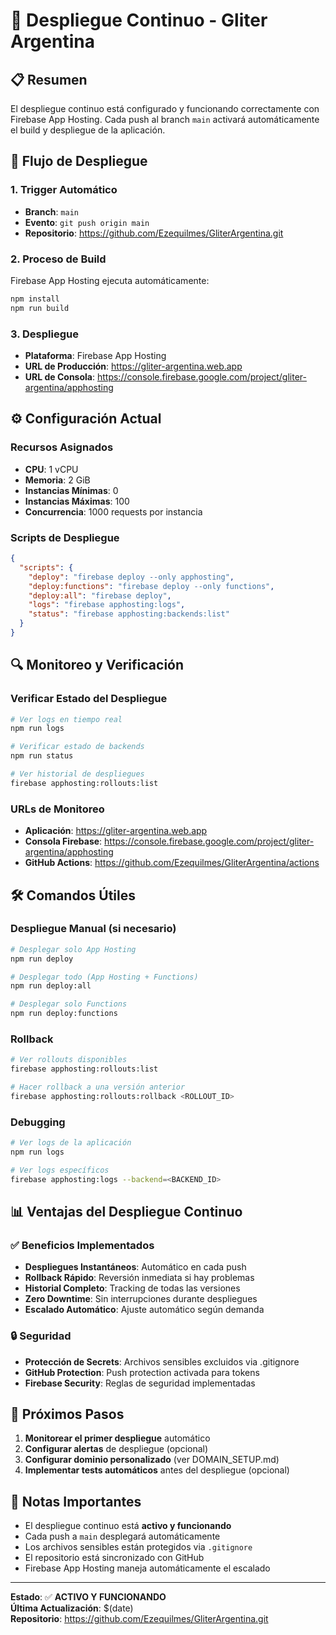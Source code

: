 # 🔄 Despliegue Continuo - Gliter Argentina

## 📋 Resumen

El despliegue continuo está configurado y funcionando correctamente con Firebase App Hosting. Cada push al branch `main` activará automáticamente el build y despliegue de la aplicación.

## 🚀 Flujo de Despliegue

### 1. Trigger Automático
- **Branch**: `main`
- **Evento**: `git push origin main`
- **Repositorio**: https://github.com/Ezequilmes/GliterArgentina.git

### 2. Proceso de Build
Firebase App Hosting ejecuta automáticamente:
```bash
npm install
npm run build
```

### 3. Despliegue
- **Plataforma**: Firebase App Hosting
- **URL de Producción**: https://gliter-argentina.web.app
- **URL de Consola**: https://console.firebase.google.com/project/gliter-argentina/apphosting

## ⚙️ Configuración Actual

### Recursos Asignados
- **CPU**: 1 vCPU
- **Memoria**: 2 GiB
- **Instancias Mínimas**: 0
- **Instancias Máximas**: 100
- **Concurrencia**: 1000 requests por instancia

### Scripts de Despliegue
```json
{
  "scripts": {
    "deploy": "firebase deploy --only apphosting",
    "deploy:functions": "firebase deploy --only functions",
    "deploy:all": "firebase deploy",
    "logs": "firebase apphosting:logs",
    "status": "firebase apphosting:backends:list"
  }
}
```

## 🔍 Monitoreo y Verificación

### Verificar Estado del Despliegue
```bash
# Ver logs en tiempo real
npm run logs

# Verificar estado de backends
npm run status

# Ver historial de despliegues
firebase apphosting:rollouts:list
```

### URLs de Monitoreo
- **Aplicación**: https://gliter-argentina.web.app
- **Consola Firebase**: https://console.firebase.google.com/project/gliter-argentina/apphosting
- **GitHub Actions**: https://github.com/Ezequilmes/GliterArgentina/actions

## 🛠️ Comandos Útiles

### Despliegue Manual (si necesario)
```bash
# Desplegar solo App Hosting
npm run deploy

# Desplegar todo (App Hosting + Functions)
npm run deploy:all

# Desplegar solo Functions
npm run deploy:functions
```

### Rollback
```bash
# Ver rollouts disponibles
firebase apphosting:rollouts:list

# Hacer rollback a una versión anterior
firebase apphosting:rollouts:rollback <ROLLOUT_ID>
```

### Debugging
```bash
# Ver logs de la aplicación
npm run logs

# Ver logs específicos
firebase apphosting:logs --backend=<BACKEND_ID>
```

## 📊 Ventajas del Despliegue Continuo

### ✅ Beneficios Implementados
- **Despliegues Instantáneos**: Automático en cada push
- **Rollback Rápido**: Reversión inmediata si hay problemas
- **Historial Completo**: Tracking de todas las versiones
- **Zero Downtime**: Sin interrupciones durante despliegues
- **Escalado Automático**: Ajuste automático según demanda

### 🔒 Seguridad
- **Protección de Secrets**: Archivos sensibles excluidos via .gitignore
- **GitHub Protection**: Push protection activada para tokens
- **Firebase Security**: Reglas de seguridad implementadas

## 🎯 Próximos Pasos

1. **Monitorear el primer despliegue** automático
2. **Configurar alertas** de despliegue (opcional)
3. **Configurar dominio personalizado** (ver DOMAIN_SETUP.md)
4. **Implementar tests automáticos** antes del despliegue (opcional)

## 📝 Notas Importantes

- El despliegue continuo está **activo y funcionando**
- Cada push a `main` desplegará automáticamente
- Los archivos sensibles están protegidos via `.gitignore`
- El repositorio está sincronizado con GitHub
- Firebase App Hosting maneja automáticamente el escalado

---

**Estado**: ✅ **ACTIVO Y FUNCIONANDO**  
**Última Actualización**: $(date)  
**Repositorio**: https://github.com/Ezequilmes/GliterArgentina.git